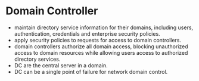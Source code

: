 # Domain Controller

- maintain directory service information for their domains, including users, authentication, credentials and enterprise security policies.
- apply security policies to requests for access to domain controllers.
- domain controllers authorize all domain access, blocking unauthorized access to domain resources while allowing users access to authorized directory services.
- DC are the central server in a domain.
- DC can be a single point of failure for network domain control.
